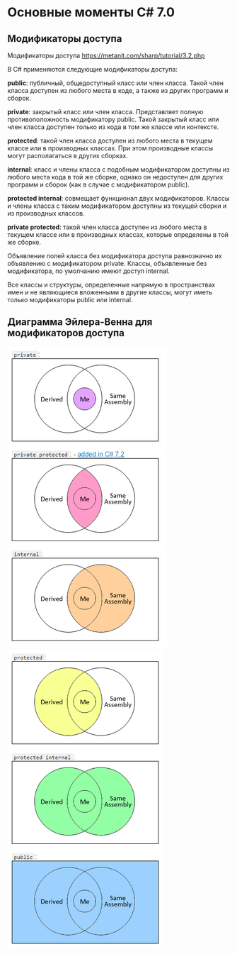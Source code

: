 # Основные моменты C# 7.0

## Модификаторы доступа

Модификаторы доступа <https://metanit.com/sharp/tutorial/3.2.php>

В C# применяются следующие модификаторы доступа:

**public**: публичный, общедоступный класс или член класса. Такой член класса доступен из любого места в коде, а также из других программ и сборок.

**private**: закрытый класс или член класса. Представляет полную противоположность модификатору public. Такой закрытый класс или член класса доступен только из кода в том же классе или контексте.

**protected**: такой член класса доступен из любого места в текущем классе или в производных классах. При этом производные классы могут располагаться в других сборках.

**internal**: класс и члены класса с подобным модификатором доступны из любого места кода в той же сборке, однако он недоступен для других программ и сборок (как в случае с модификатором public).

**protected internal**: совмещает функционал двух модификаторов. Классы и члены класса с таким модификатором доступны из текущей сборки и из производных классов.

**private protected**: такой член класса доступен из любого места в текущем классе или в производных классах, которые определены в той же сборке.

Объявление полей класса без модификатора доступа равнозначно их объявлению с модификатором private. Классы, объявленные без модификатора, по умолчанию имеют доступ internal.

Все классы и структуры, определенные напрямую в пространствах имен и не являющиеся вложенными в другие классы, могут иметь только модификаторы public или internal.

## Диаграмма Эйлера-Венна для модификаторов доступа

![Access Modifiers 1](img/access-modifiers-1.PNG)![Access Modifiers 2](img/access-modifiers-2.PNG)